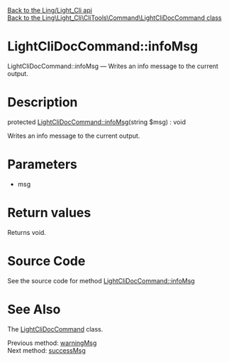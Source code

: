[Back to the Ling/Light_Cli api](https://github.com/lingtalfi/Light_Cli/blob/master/doc/api/Ling/Light_Cli.md)<br>
[Back to the Ling\Light_Cli\CliTools\Command\LightCliDocCommand class](https://github.com/lingtalfi/Light_Cli/blob/master/doc/api/Ling/Light_Cli/CliTools/Command/LightCliDocCommand.md)


LightCliDocCommand::infoMsg
================



LightCliDocCommand::infoMsg — Writes an info message to the current output.




Description
================


protected [LightCliDocCommand::infoMsg](https://github.com/lingtalfi/Light_Cli/blob/master/doc/api/Ling/Light_Cli/CliTools/Command/LightCliDocCommand/infoMsg.md)(string $msg) : void




Writes an info message to the current output.




Parameters
================


- msg

    


Return values
================

Returns void.








Source Code
===========
See the source code for method [LightCliDocCommand::infoMsg](https://github.com/lingtalfi/Light_Cli/blob/master/CliTools/Command/LightCliDocCommand.php#L187-L190)


See Also
================

The [LightCliDocCommand](https://github.com/lingtalfi/Light_Cli/blob/master/doc/api/Ling/Light_Cli/CliTools/Command/LightCliDocCommand.md) class.

Previous method: [warningMsg](https://github.com/lingtalfi/Light_Cli/blob/master/doc/api/Ling/Light_Cli/CliTools/Command/LightCliDocCommand/warningMsg.md)<br>Next method: [successMsg](https://github.com/lingtalfi/Light_Cli/blob/master/doc/api/Ling/Light_Cli/CliTools/Command/LightCliDocCommand/successMsg.md)<br>


